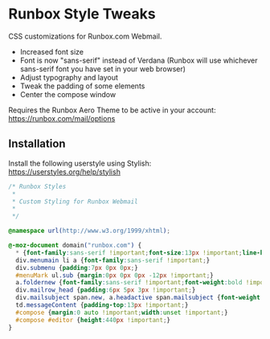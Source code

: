 # Runbox Style Tweaks

CSS customizations for Runbox.com Webmail.

* Increased font size
* Font is now "sans-serif" instead of Verdana (Runbox will use whichever sans-serif font you have set in your web browser)
* Adjust typography and layout
* Tweak the padding of some elements
* Center the compose window

Requires the Runbox Aero Theme to be active in your account: https://runbox.com/mail/options

## Installation
Install the following userstyle using Stylish: https://userstyles.org/help/stylish

```css
/* Runbox Styles
 *
 * Custom Styling for Runbox Webmail
 *
 */

@namespace url(http://www.w3.org/1999/xhtml);

@-moz-document domain("runbox.com") {
  * {font-family:sans-serif !important;font-size:13px !important;line-height:normal !important;}
  div.menumain li a {font-family:sans-serif !important;}
  div.submenu {padding:7px 0px 0px;}
  #menuMark ul.sub {margin:0px 0px 0px -12px !important;}
  a.foldernew {font-family:sans-serif !important;font-weight:bold !important;}
  div.mailrow_head {padding:6px 5px 3px !important;}
  div.mailsubject span.new, a.headactive span.mailsubject {font-weight:bold !important;}
  td.messageContent {padding-top:13px !important;}
  #compose {margin:0 auto !important;width:unset !important;}
  #compose #editor {height:440px !important;}
}
```
